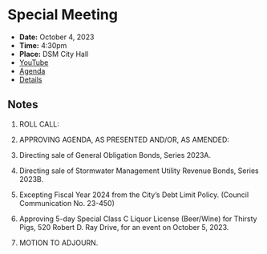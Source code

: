 # Special Meeting

- **Date:** October 4, 2023
- **Time:** 4:30pm
- **Place:** DSM City Hall
- [YouTube](https://youtube.com/live/-sHRImAFjUE)
- [Agenda](https://councildocs.dsm.city/agendas/ag20231004special.pdf)
- [Details](https://www.dsm.city/citycouncil_detail_T60_R2482.php)

## Notes

1. ROLL CALL:

2. APPROVING AGENDA, AS PRESENTED AND/OR, AS AMENDED:

3. Directing sale of General Obligation Bonds, Series 2023A.

4. Directing sale of Stormwater Management Utility Revenue Bonds, Series 2023B.

5. Excepting Fiscal Year 2024 from the City’s Debt Limit Policy.
(Council Communication No. 23-450)

6. Approving 5-day Special Class C Liquor License (Beer/Wine) for Thirsty Pigs, 520
Robert D. Ray Drive, for an event on October 5, 2023.

7. MOTION TO ADJOURN.
